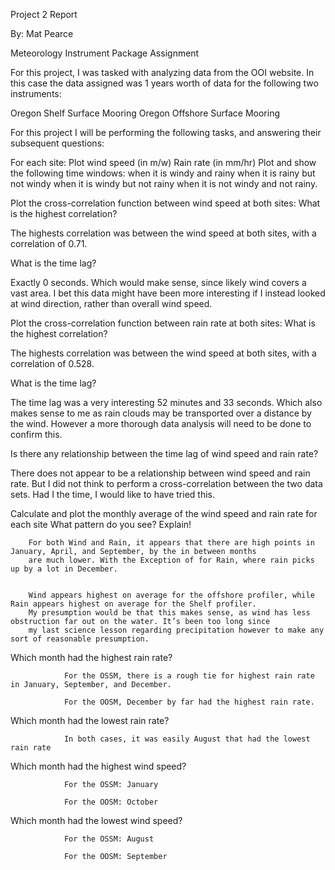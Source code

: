 Project 2 Report

By: Mat Pearce

Meteorology Instrument Package Assignment


For this project, I was tasked with analyzing data from the OOI website. In this case the data assigned was 1 years worth of data for the following two instruments:

Oregon Shelf Surface Mooring
Oregon Offshore Surface Mooring

For this project I will be performing the following tasks, and answering their subsequent questions:

For each site:
Plot wind speed (in m/w)
Rain rate (in mm/hr)
Plot and show the following time windows:
when it is windy and rainy
when it is rainy but not windy
when it is windy but not rainy
when it is not windy and not rainy.

Plot the cross-correlation function between wind speed at both sites:
What is the highest correlation?

The highests correlation was between the wind speed at both sites, with a correlation of 0.71.


What is the time lag?

Exactly 0 seconds. Which would make sense, since likely wind covers a vast area. I bet this data might have been more interesting if I instead looked at wind direction, rather than overall wind speed.


Plot the cross-correlation function between rain rate at both sites:
What is the highest correlation?

The highests correlation was between the wind speed at both sites, with a correlation of 0.528.

        

What is the time lag?

The time lag was a very interesting 52 minutes and 33 seconds. Which also makes sense to me as rain clouds may be transported over a distance by the wind. However a more thorough data analysis will need to be done to confirm this.


Is there any relationship between the time lag of wind speed and rain rate?

There does not appear to be a relationship between wind speed and rain rate. But I did not think to perform a cross-correlation between the two data sets. Had I the time, I would like to have tried this.


Calculate and plot the monthly average of the wind speed and rain rate for each site
What pattern do you see? Explain!

        For both Wind and Rain, it appears that there are high points in January, April, and September, by the in between months
        are much lower. With the Exception of for Rain, where rain picks up by a lot in December.


        Wind appears highest on average for the offshore profiler, while Rain appears highest on average for the Shelf profiler.
        My presumption would be that this makes sense, as wind has less obstruction far out on the water. It’s been too long since
        my last science lesson regarding precipitation however to make any sort of reasonable presumption.


Which month had the highest rain rate?
                        

                For the OSSM, there is a rough tie for highest rain rate in January, September, and December.

                For the OOSM, December by far had the highest rain rate.

                        

Which month had the lowest rain rate?
                        

                In both cases, it was easily August that had the lowest rain rate

        

Which month had the highest wind speed?

                For the OSSM: January

                For the OOSM: October

                        

Which month had the lowest wind speed?

                For the OSSM: August

                For the OOSM: September





